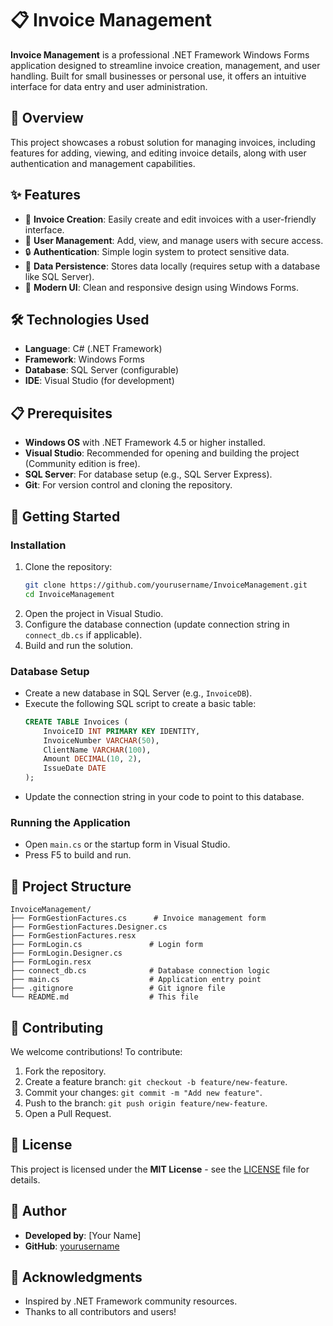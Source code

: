 # 📋 Invoice Management

**Invoice Management** is a professional .NET Framework Windows Forms application designed to streamline invoice creation, management, and user handling. Built for small businesses or personal use, it offers an intuitive interface for data entry and user administration.

## 🚀 Overview
This project showcases a robust solution for managing invoices, including features for adding, viewing, and editing invoice details, along with user authentication and management capabilities.

## ✨ Features
- 📝 **Invoice Creation**: Easily create and edit invoices with a user-friendly interface.
- 👤 **User Management**: Add, view, and manage users with secure access.
- 🔒 **Authentication**: Simple login system to protect sensitive data.
- 💾 **Data Persistence**: Stores data locally (requires setup with a database like SQL Server).
- 🎨 **Modern UI**: Clean and responsive design using Windows Forms.

## 🛠️ Technologies Used
- **Language**: C# (.NET Framework)
- **Framework**: Windows Forms
- **Database**: SQL Server (configurable)
- **IDE**: Visual Studio (for development)

## 📋 Prerequisites
- **Windows OS** with .NET Framework 4.5 or higher installed.
- **Visual Studio**: Recommended for opening and building the project (Community edition is free).
- **SQL Server**: For database setup (e.g., SQL Server Express).
- **Git**: For version control and cloning the repository.

## 🚀 Getting Started
### Installation
1. Clone the repository:
   ```bash
   git clone https://github.com/yourusername/InvoiceManagement.git
   cd InvoiceManagement
   ```
2. Open the project in Visual Studio.
3. Configure the database connection (update connection string in `connect_db.cs` if applicable).
4. Build and run the solution.

### Database Setup
- Create a new database in SQL Server (e.g., `InvoiceDB`).
- Execute the following SQL script to create a basic table:
  ```sql
  CREATE TABLE Invoices (
      InvoiceID INT PRIMARY KEY IDENTITY,
      InvoiceNumber VARCHAR(50),
      ClientName VARCHAR(100),
      Amount DECIMAL(10, 2),
      IssueDate DATE
  );
  ```
- Update the connection string in your code to point to this database.

### Running the Application
- Open `main.cs` or the startup form in Visual Studio.
- Press F5 to build and run.

## 📂 Project Structure
```
InvoiceManagement/
├── FormGestionFactures.cs      # Invoice management form
├── FormGestionFactures.Designer.cs
├── FormGestionFactures.resx
├── FormLogin.cs               # Login form
├── FormLogin.Designer.cs
├── FormLogin.resx
├── connect_db.cs              # Database connection logic
├── main.cs                    # Application entry point
├── .gitignore                 # Git ignore file
└── README.md                  # This file
```

## 🤝 Contributing
We welcome contributions! To contribute:
1. Fork the repository.
2. Create a feature branch: `git checkout -b feature/new-feature`.
3. Commit your changes: `git commit -m "Add new feature"`.
4. Push to the branch: `git push origin feature/new-feature`.
5. Open a Pull Request.

## 📄 License
This project is licensed under the **MIT License** - see the [LICENSE](LICENSE) file for details.

## 👤 Author
- **Developed by**: [Your Name]  
- **GitHub**: [yourusername](https://github.com/yourusername)

## 🙌 Acknowledgments
- Inspired by .NET Framework community resources.
- Thanks to all contributors and users!